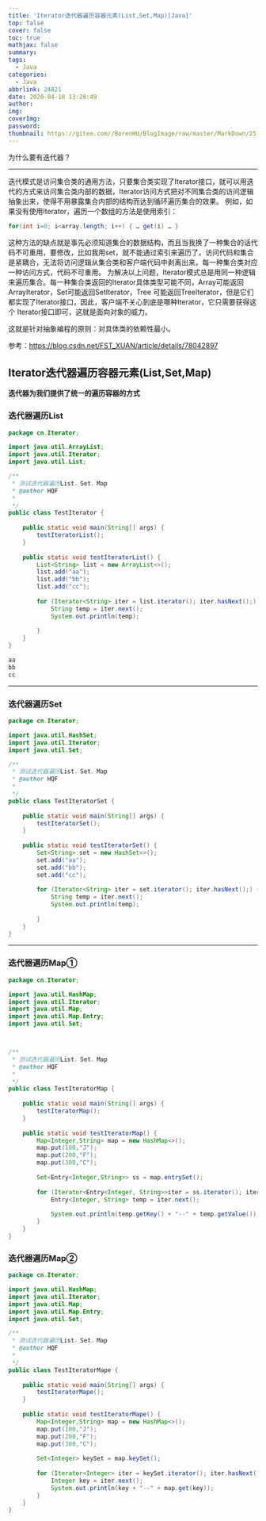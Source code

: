 ```yaml
---
title: 'Iterator迭代器遍历容器元素(List,Set,Map)[Java]'
top: false
cover: false
toc: true
mathjax: false
summary: 
tags:
  - Java
categories:
  - Java
abbrlink: 24821
date: 2020-04-10 13:28:49
author:
img:
coverImg:
password:
thumbnail: https://gitee.com//BorenHU/BlogImage/raw/master/MarkDown/25.jpg
---
```


为什么要有迭代器？

<!-- more -->

---


​		迭代模式是访问集合类的通用方法，只要集合类实现了Iterator接口，就可以用迭代的方式来访问集合类内部的数据，Iterator访问方式把对不同集合类的访问逻辑抽象出来，使得不用暴露集合内部的结构而达到循环遍历集合的效果。 
例如，如果没有使用Iterator，遍历一个数组的方法是使用索引：

```java
for(int i=0; i<array.length; i++) { … get(i) … }  
```

​		这种方法的缺点就是事先必须知道集合的数据结构，而且当我换了一种集合的话代码不可重用，要修改，比如我用set，就不能通过索引来遍历了。访问代码和集合是紧耦合，无法将访问逻辑从集合类和客户端代码中剥离出来，每一种集合类对应一种访问方式，代码不可重用。 为解决以上问题，Iterator模式总是用同一种逻辑来遍历集合。每一种集合类返回的Iterator具体类型可能不同，Array可能返回ArrayIterator，Set可能返回SetIterator，Tree 可能返回TreeIterator，但是它们都实现了Iterator接口，因此，客户端不关心到底是哪种Iterator，它只需要获得这个 Iterator接口即可，这就是面向对象的威力。 

这就是针对抽象编程的原则：对具体类的依赖性最小。

参考：https://blog.csdn.net/FST_XUAN/article/details/78042897

##  Iterator迭代器遍历容器元素(List,Set,Map)

**迭代器为我们提供了统一的遍历容器的方式**

### 迭代器遍历List

```java
package cn.Iterator;

import java.util.ArrayList;
import java.util.Iterator;
import java.util.List;

/**
 * 测试迭代器遍历List，Set，Map
 * @author HQF
 *
 */
public class TestIterator {
	
	public static void main(String[] args) {
		testIteratorList();
	}
	
	public static void testIteratorList() {
		List<String> list = new ArrayList<>();
		list.add("aa");
		list.add("bb");
		list.add("cc");
		
		for (Iterator<String> iter = list.iterator(); iter.hasNext();) {
			String temp = iter.next();
			System.out.println(temp);
			
		}
	}
}

```

```java
aa
bb
cc
```

---

### 迭代器遍历Set

```java
package cn.Iterator;

import java.util.HashSet;
import java.util.Iterator;
import java.util.Set;

/**
 * 测试迭代器遍历List，Set，Map
 * @author HQF
 *
 */
public class TestIteratorSet {
	
	public static void main(String[] args) {
		testIteratorSet();
	}
	
	public static void testIteratorSet() {
		Set<String> set = new HashSet<>();
		set.add("aa");
		set.add("bb");
		set.add("cc");
		
		for (Iterator<String> iter = set.iterator(); iter.hasNext();) {
			String temp = iter.next();
			System.out.println(temp);
			
		}
	}
}

```

---

### 迭代器遍历Map①

```java
package cn.Iterator;

import java.util.HashMap;
import java.util.Iterator;
import java.util.Map;
import java.util.Map.Entry;
import java.util.Set;



/**
 * 测试迭代器遍历List，Set，Map
 * @author HQF
 *
 */
public class TestIteratorMap {
	
	public static void main(String[] args) {
		testIteratorMap();
	}
	
	public static void testIteratorMap() {
		Map<Integer,String> map = new HashMap<>();
		map.put(100,"J");
		map.put(200,"F");
		map.put(300,"C");
		
		Set<Entry<Integer,String>> ss = map.entrySet();
		
		for (Iterator<Entry<Integer, String>>iter = ss.iterator(); iter.hasNext();) {
			Entry<Integer, String> temp = iter.next();
			
			System.out.println(temp.getKey() + "--" + temp.getValue());
		}
	}
}


```

### 迭代器遍历Map②

```java
package cn.Iterator;

import java.util.HashMap;
import java.util.Iterator;
import java.util.Map;
import java.util.Map.Entry;
import java.util.Set;

/**
 * 测试迭代器遍历List，Set，Map
 * @author HQF
 *
 */
public class TestIteratorMape {
	
	public static void main(String[] args) {
		testIteratorMape();
	}
	
	public static void testIteratorMape() {
		Map<Integer,String> map = new HashMap<>();
		map.put(100,"J");
		map.put(200,"F");
		map.put(300,"C");
		
		Set<Integer> keySet = map.keySet();
		
		for (Iterator<Integer> iter = keySet.iterator(); iter.hasNext();) {
			Integer key = iter.next();
			System.out.println(key + "--" + map.get(key));
		}
	}
}


```